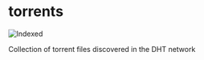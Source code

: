 torrents 
========
![Indexed](https://img.shields.io/badge/indexed-222116-blue)

Collection of torrent files discovered in the DHT network
